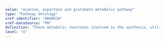 ```yaml
---
value: "alanine, aspartate and glutamate metabolic pathway"
type: "Pathway Ontology"
xref-identifier: "0000028"
xref-dataSource: "PW"
definition: "Those metabolic reactions involved in the synthesis, utilization and/or degradation of alanine, aspartate and glutamate.|The definition was compiled based on the information on alanine and aspartate available at OneLook."
level: "4"
---
```

